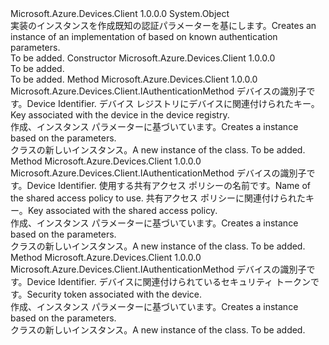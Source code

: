 <Type Name="AuthenticationMethodFactory" FullName="Microsoft.Azure.Devices.Client.AuthenticationMethodFactory">
  <TypeSignature Language="C#" Value="public sealed class AuthenticationMethodFactory" />
  <TypeSignature Language="ILAsm" Value=".class public auto ansi sealed beforefieldinit AuthenticationMethodFactory extends System.Object" />
  <TypeSignature Language="DocId" Value="T:Microsoft.Azure.Devices.Client.AuthenticationMethodFactory" />
  <TypeSignature Language="VB.NET" Value="Public NotInheritable Class AuthenticationMethodFactory" />
  <TypeSignature Language="F#" Value="type AuthenticationMethodFactory = class" />
  <AssemblyInfo>
    <AssemblyName>Microsoft.Azure.Devices.Client</AssemblyName>
    <AssemblyVersion>1.0.0.0</AssemblyVersion>
  </AssemblyInfo>
  <Base>
    <BaseTypeName>System.Object</BaseTypeName>
  </Base>
  <Interfaces />
  <Docs>
    <summary>
            <span data-ttu-id="a8c6f-101">実装のインスタンスを作成<see cref="T:Microsoft.Azure.Devices.Client.IAuthenticationMethod" />既知の認証パラメーターを基にします。</span><span class="sxs-lookup"><span data-stu-id="a8c6f-101">Creates an instance of an implementation of <see cref="T:Microsoft.Azure.Devices.Client.IAuthenticationMethod" /> based on known authentication parameters.</span></span>
            </summary>
    <remarks>To be added.</remarks>
  </Docs>
  <Members>
    <Member MemberName=".ctor">
      <MemberSignature Language="C#" Value="public AuthenticationMethodFactory ();" />
      <MemberSignature Language="ILAsm" Value=".method public hidebysig specialname rtspecialname instance void .ctor() cil managed" />
      <MemberSignature Language="DocId" Value="M:Microsoft.Azure.Devices.Client.AuthenticationMethodFactory.#ctor" />
      <MemberSignature Language="VB.NET" Value="Public Sub New ()" />
      <MemberType>Constructor</MemberType>
      <AssemblyInfo>
        <AssemblyName>Microsoft.Azure.Devices.Client</AssemblyName>
        <AssemblyVersion>1.0.0.0</AssemblyVersion>
      </AssemblyInfo>
      <Parameters />
      <Docs>
        <summary>To be added.</summary>
        <remarks>To be added.</remarks>
      </Docs>
    </Member>
    <Member MemberName="CreateAuthenticationWithRegistrySymmetricKey">
      <MemberSignature Language="C#" Value="public static Microsoft.Azure.Devices.Client.IAuthenticationMethod CreateAuthenticationWithRegistrySymmetricKey (string deviceId, string key);" />
      <MemberSignature Language="ILAsm" Value=".method public static hidebysig class Microsoft.Azure.Devices.Client.IAuthenticationMethod CreateAuthenticationWithRegistrySymmetricKey(string deviceId, string key) cil managed" />
      <MemberSignature Language="DocId" Value="M:Microsoft.Azure.Devices.Client.AuthenticationMethodFactory.CreateAuthenticationWithRegistrySymmetricKey(System.String,System.String)" />
      <MemberSignature Language="VB.NET" Value="Public Shared Function CreateAuthenticationWithRegistrySymmetricKey (deviceId As String, key As String) As IAuthenticationMethod" />
      <MemberSignature Language="F#" Value="static member CreateAuthenticationWithRegistrySymmetricKey : string * string -&gt; Microsoft.Azure.Devices.Client.IAuthenticationMethod" Usage="Microsoft.Azure.Devices.Client.AuthenticationMethodFactory.CreateAuthenticationWithRegistrySymmetricKey (deviceId, key)" />
      <MemberType>Method</MemberType>
      <AssemblyInfo>
        <AssemblyName>Microsoft.Azure.Devices.Client</AssemblyName>
        <AssemblyVersion>1.0.0.0</AssemblyVersion>
      </AssemblyInfo>
      <ReturnValue>
        <ReturnType>Microsoft.Azure.Devices.Client.IAuthenticationMethod</ReturnType>
      </ReturnValue>
      <Parameters>
        <Parameter Name="deviceId" Type="System.String" />
        <Parameter Name="key" Type="System.String" />
      </Parameters>
      <Docs>
        <param name="deviceId"><span data-ttu-id="a8c6f-102">デバイスの識別子です。</span><span class="sxs-lookup"><span data-stu-id="a8c6f-102">Device Identifier.</span></span></param>
        <param name="key"><span data-ttu-id="a8c6f-103">デバイス レジストリにデバイスに関連付けられたキー。</span><span class="sxs-lookup"><span data-stu-id="a8c6f-103">Key associated with the device in the device registry.</span></span></param>
        <summary>
            <span data-ttu-id="a8c6f-104">作成、<see cref="T:Microsoft.Azure.Devices.Client.DeviceAuthenticationWithRegistrySymmetricKey" />インスタンス パラメーターに基づいています。</span><span class="sxs-lookup"><span data-stu-id="a8c6f-104">Creates a <see cref="T:Microsoft.Azure.Devices.Client.DeviceAuthenticationWithRegistrySymmetricKey" /> instance based on the parameters.</span></span>
            </summary>
        <returns><span data-ttu-id="a8c6f-105"><see cref="T:Microsoft.Azure.Devices.Client.DeviceAuthenticationWithRegistrySymmetricKey" /> クラスの新しいインスタンス。</span><span class="sxs-lookup"><span data-stu-id="a8c6f-105">A new instance of the <see cref="T:Microsoft.Azure.Devices.Client.DeviceAuthenticationWithRegistrySymmetricKey" /> class.</span></span></returns>
        <remarks>To be added.</remarks>
      </Docs>
    </Member>
    <Member MemberName="CreateAuthenticationWithSharedAccessPolicyKey">
      <MemberSignature Language="C#" Value="public static Microsoft.Azure.Devices.Client.IAuthenticationMethod CreateAuthenticationWithSharedAccessPolicyKey (string deviceId, string policyName, string key);" />
      <MemberSignature Language="ILAsm" Value=".method public static hidebysig class Microsoft.Azure.Devices.Client.IAuthenticationMethod CreateAuthenticationWithSharedAccessPolicyKey(string deviceId, string policyName, string key) cil managed" />
      <MemberSignature Language="DocId" Value="M:Microsoft.Azure.Devices.Client.AuthenticationMethodFactory.CreateAuthenticationWithSharedAccessPolicyKey(System.String,System.String,System.String)" />
      <MemberSignature Language="VB.NET" Value="Public Shared Function CreateAuthenticationWithSharedAccessPolicyKey (deviceId As String, policyName As String, key As String) As IAuthenticationMethod" />
      <MemberSignature Language="F#" Value="static member CreateAuthenticationWithSharedAccessPolicyKey : string * string * string -&gt; Microsoft.Azure.Devices.Client.IAuthenticationMethod" Usage="Microsoft.Azure.Devices.Client.AuthenticationMethodFactory.CreateAuthenticationWithSharedAccessPolicyKey (deviceId, policyName, key)" />
      <MemberType>Method</MemberType>
      <AssemblyInfo>
        <AssemblyName>Microsoft.Azure.Devices.Client</AssemblyName>
        <AssemblyVersion>1.0.0.0</AssemblyVersion>
      </AssemblyInfo>
      <ReturnValue>
        <ReturnType>Microsoft.Azure.Devices.Client.IAuthenticationMethod</ReturnType>
      </ReturnValue>
      <Parameters>
        <Parameter Name="deviceId" Type="System.String" />
        <Parameter Name="policyName" Type="System.String" />
        <Parameter Name="key" Type="System.String" />
      </Parameters>
      <Docs>
        <param name="deviceId"><span data-ttu-id="a8c6f-106">デバイスの識別子です。</span><span class="sxs-lookup"><span data-stu-id="a8c6f-106">Device Identifier.</span></span></param>
        <param name="policyName"><span data-ttu-id="a8c6f-107">使用する共有アクセス ポリシーの名前です。</span><span class="sxs-lookup"><span data-stu-id="a8c6f-107">Name of the shared access policy to use.</span></span></param>
        <param name="key"><span data-ttu-id="a8c6f-108">共有アクセス ポリシーに関連付けられたキー。</span><span class="sxs-lookup"><span data-stu-id="a8c6f-108">Key associated with the shared access policy.</span></span></param>
        <summary>
            <span data-ttu-id="a8c6f-109">作成、<see cref="T:Microsoft.Azure.Devices.Client.DeviceAuthenticationWithSharedAccessPolicyKey" />インスタンス パラメーターに基づいています。</span><span class="sxs-lookup"><span data-stu-id="a8c6f-109">Creates a <see cref="T:Microsoft.Azure.Devices.Client.DeviceAuthenticationWithSharedAccessPolicyKey" /> instance based on the parameters.</span></span>
            </summary>
        <returns><span data-ttu-id="a8c6f-110"><see cref="T:Microsoft.Azure.Devices.Client.DeviceAuthenticationWithSharedAccessPolicyKey" /> クラスの新しいインスタンス。</span><span class="sxs-lookup"><span data-stu-id="a8c6f-110">A new instance of the <see cref="T:Microsoft.Azure.Devices.Client.DeviceAuthenticationWithSharedAccessPolicyKey" /> class.</span></span></returns>
        <remarks>To be added.</remarks>
      </Docs>
    </Member>
    <Member MemberName="CreateAuthenticationWithToken">
      <MemberSignature Language="C#" Value="public static Microsoft.Azure.Devices.Client.IAuthenticationMethod CreateAuthenticationWithToken (string deviceId, string token);" />
      <MemberSignature Language="ILAsm" Value=".method public static hidebysig class Microsoft.Azure.Devices.Client.IAuthenticationMethod CreateAuthenticationWithToken(string deviceId, string token) cil managed" />
      <MemberSignature Language="DocId" Value="M:Microsoft.Azure.Devices.Client.AuthenticationMethodFactory.CreateAuthenticationWithToken(System.String,System.String)" />
      <MemberSignature Language="VB.NET" Value="Public Shared Function CreateAuthenticationWithToken (deviceId As String, token As String) As IAuthenticationMethod" />
      <MemberSignature Language="F#" Value="static member CreateAuthenticationWithToken : string * string -&gt; Microsoft.Azure.Devices.Client.IAuthenticationMethod" Usage="Microsoft.Azure.Devices.Client.AuthenticationMethodFactory.CreateAuthenticationWithToken (deviceId, token)" />
      <MemberType>Method</MemberType>
      <AssemblyInfo>
        <AssemblyName>Microsoft.Azure.Devices.Client</AssemblyName>
        <AssemblyVersion>1.0.0.0</AssemblyVersion>
      </AssemblyInfo>
      <ReturnValue>
        <ReturnType>Microsoft.Azure.Devices.Client.IAuthenticationMethod</ReturnType>
      </ReturnValue>
      <Parameters>
        <Parameter Name="deviceId" Type="System.String" />
        <Parameter Name="token" Type="System.String" />
      </Parameters>
      <Docs>
        <param name="deviceId"><span data-ttu-id="a8c6f-111">デバイスの識別子です。</span><span class="sxs-lookup"><span data-stu-id="a8c6f-111">Device Identifier.</span></span></param>
        <param name="token"><span data-ttu-id="a8c6f-112">デバイスに関連付けられているセキュリティ トークンです。</span><span class="sxs-lookup"><span data-stu-id="a8c6f-112">Security token associated with the device.</span></span></param>
        <summary>
            <span data-ttu-id="a8c6f-113">作成、<see cref="T:Microsoft.Azure.Devices.Client.DeviceAuthenticationWithToken" />インスタンス パラメーターに基づいています。</span><span class="sxs-lookup"><span data-stu-id="a8c6f-113">Creates a <see cref="T:Microsoft.Azure.Devices.Client.DeviceAuthenticationWithToken" /> instance based on the parameters.</span></span>
            </summary>
        <returns><span data-ttu-id="a8c6f-114"><see cref="T:Microsoft.Azure.Devices.Client.DeviceAuthenticationWithToken" /> クラスの新しいインスタンス。</span><span class="sxs-lookup"><span data-stu-id="a8c6f-114">A new instance of the <see cref="T:Microsoft.Azure.Devices.Client.DeviceAuthenticationWithToken" /> class.</span></span></returns>
        <remarks>To be added.</remarks>
      </Docs>
    </Member>
  </Members>
</Type>